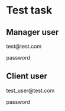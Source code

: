 <h1>Test task</h1>

<h2>Manager user</h2>
    <p>test@test.com</p>
    <p>password</p>

<h2>Client user</h2>
    <p>test_user@test.com</p>
    <p>password</p>
    
